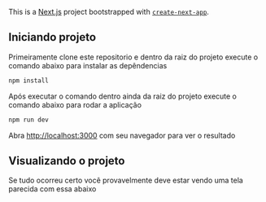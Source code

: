 This is a [Next.js](https://nextjs.org/) project bootstrapped with [`create-next-app`](https://github.com/vercel/next.js/tree/canary/packages/create-next-app).

## Iniciando projeto

Primeiramente clone este repositorio e dentro da raiz do projeto execute o comando abaixo para instalar as depêndencias

```bash
npm install
```
Após executar o comando dentro ainda da raiz do projeto execute o comando abaixo para rodar a aplicação

```bash
npm run dev
```

Abra [http://localhost:3000](http://localhost:3000) com seu navegador para ver o resultado

## Visualizando o projeto

Se tudo ocorreu certo você provavelmente deve estar vendo uma tela parecida com essa abaixo



